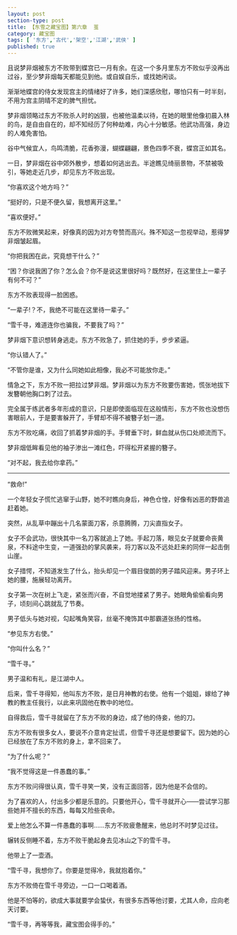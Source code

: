 ```yaml
---
layout: post
section-type: post
title: 【东雪之藏宝图】第六章  茧
category: 藏宝图
tags: [ '东方','古代','架空','江湖','武侠' ]
published: true
---
```

且说梦非烟被东方不败带到蝶宫已一月有余。在这一个多月里东方不败似乎没再出过谷，至少梦非烟每天都能见到他。或自娱自乐，或找她闲谈。

渐渐地蝶宫的侍女发现宫主的情绪好了许多，她们深感欣慰，哪怕只有一时半刻，不用为宫主阴晴不定的脾气担忧。

梦非烟领略过东方不败杀人时的凶狠，也被他温柔以待，在她的眼里他像初晨入林的鸟，是自由自在的，却不知经历了何种劫难，内心十分敏感。他武功高强，身边的人难免害怕。

谷中气候宜人，鸟鸣清脆，花香弥漫，蝴蝶翩翩，景色四季不衰，蝶宫正如其名。

一日，梦非烟在谷中郊外散步，想着如何逃出去。半途瞧见绮丽景物，不禁被吸引，等她走近几步，却见东方不败出现。

“你喜欢这个地方吗？”

“挺好的，只是不便久留，我想离开这里。”

“喜欢便好。”

东方不败微笑起来，好像真的因为对方夸赞而高兴。殊不知这一忽视举动，惹得梦非烟皱起眉。

“你把我困在此，究竟想干什么？”

“困？你说我困了你？怎么会？你不是说这里很好吗？既然好，在这里住上一辈子有何不可？”

东方不败表现得一脸困惑。

“一辈子!？不，我绝不可能在这里待一辈子。”

“雪千寻，难道连你也骗我，不要我了吗？”

梦非烟下意识想转身逃走。东方不败急了，抓住她的手，步步紧逼。

“你认错人了。”

“不管你是谁，又为什么同她如此相像，我必不可能放你走。”

情急之下，东方不败一把拉过梦非烟。梦非烟以为东方不败要伤害她，慌张地拔下发簪朝他胸口刺了过去。

完全属于练武者多年形成的意识，只是即使面临现在这般情形，东方不败也没想伤害眼前人，于是要害躲开了，手臂却不得不被簪子划一道。

东方不败吃痛，收回了抓着梦非烟的手。手臂垂下时，鲜血就从伤口处顺流而下。

梦非烟低眸看见他的袖子渗出一滩红色，吓得松开紧握的簪子。

“对不起，我去给你拿药。”
****

“救命!”

一个年轻女子慌忙逃窜于山野，她不时瞧向身后，神色仓惶，好像有凶恶的野兽追赶着她。

突然，从乱草中蹦出十几名蒙面刀客，杀意腾腾，刀尖直指女子。

女子不会武功，很快其中一名刀客就追上了她。手起刀落，眼见女子就要命丧黄泉，不料途中生变，一道强劲的掌风袭来，将刀客以及不远处赶来的同伴一起击倒山崖。

女子措愕，不知道发生了什么，抬头却见一个眉目俊朗的男子踏风迎来。男子环上她的腰，施展轻功离开。

女子第一次在树上飞走，紧张而兴奋，不自觉地搂紧了男子。她眼角偷偷看向男子，顷刻间心跳就乱了节奏。

男子低头与她对视，勾起嘴角笑容，丝毫不掩饰其中那霸道张扬的性格。

“参见东方右使。”

“你叫什么名？”

“雪千寻。”

男子温和有礼，是江湖中人。

后来，雪千寻得知，他叫东方不败，是日月神教的右使。他有一个姐姐，嫁给了神教的教主任我行，以此来巩固他在教中的地位。

自得救后，雪千寻就留在了东方不败的身边，成了他的侍妾，他的刀。

东方不败有很多女人，要说不介意肯定扯谎，但雪千寻还是想要留下。因为她的心已经放在了东方不败的身上，拿不回来了。

“为了什么呢？”

“我不觉得这是一件愚蠢的事。”

东方不败问得很认真，雪千寻笑一笑，没有正面回答，因为他是不会信的。

为了喜欢的人，付出多少都是乐意的。只要他开心，雪千寻就开心——尝试学习那些她并不擅长的东西，每每又险些丧命。

爱上他怎么不算一件愚蠢的事啊……东方不败疲惫醒来，他总时不时梦见过往。

辗转反侧睡不着，东方不败干脆起身去见冰山之下的雪千寻。

他带上了一壶酒。

“雪千寻，我想你了。你要是觉得冷，我就抱着你。”

东方不败倚在雪千寻旁边，一口一口喝着酒。

他是不怕等的，欲成大事就要学会蛰伏，有很多东西等他讨要，尤其人命，应向老天讨要。

“雪千寻，再等等我，藏宝图会得手的。”
